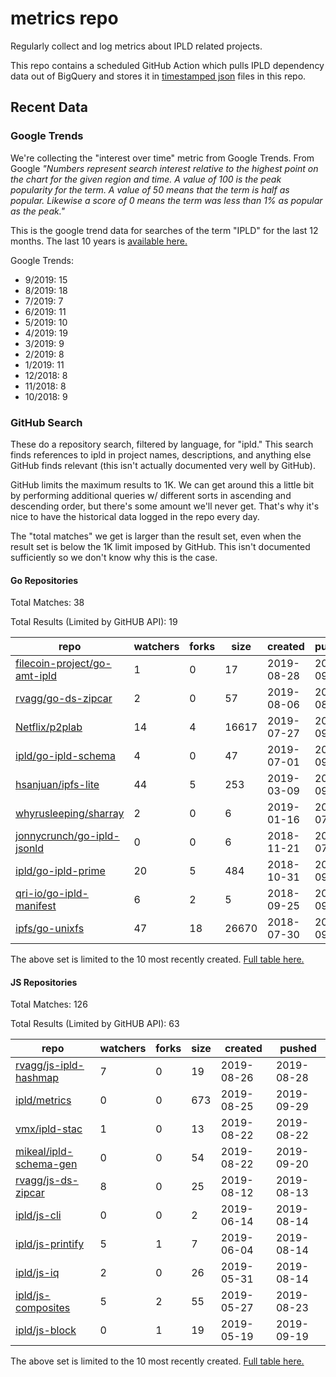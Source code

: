 # metrics repo

Regularly collect and log metrics about IPLD related projects.

This repo contains a scheduled GitHub Action which pulls IPLD dependency data out of BigQuery and stores it 
in [timestamped json](./logs) files in this repo.

## Recent Data

### Google Trends

We're collecting the "interest over time" metric from Google Trends. From Google *"Numbers 
represent search interest relative to the highest point on the chart for the given region and 
time. A value of 100 is the peak popularity for the term. A value of 50 means that the term is 
half as popular. Likewise a score of 0 means the term was less than 1% as popular as the peak."*

This is the google trend data for searches of the term "IPLD" for the
last 12 months. The last 10 years is [available here.](./results/google-trends.md)



Google Trends:
*  9/2019: 15
*  8/2019: 18
*  7/2019: 7
*  6/2019: 11
*  5/2019: 10
*  4/2019: 19
*  3/2019: 9
*  2/2019: 8
*  1/2019: 11
*  12/2018: 8
*  11/2018: 8
*  10/2018: 9

### GitHub Search

These do a repository search, filtered by language, for "ipld." This search
finds references to ipld in project names, descriptions, and anything else
GitHub finds relevant (this isn't actually documented very well by GitHub).

GitHub limits the maximum results to 1K. We can get around this a little bit
by performing additional queries w/ different sorts in ascending and descending
order, but there's some amount we'll never get. That's why it's nice to have
the historical data logged in the repo every day.

The "total matches" we get is larger than the result set, even when the result
set is below the 1K limit imposed by GitHub. This isn't documented sufficiently
so we don't know why this is the case.

#### Go Repositories

Total Matches: 38

Total Results (Limited by GitHUB API): 19

| repo | watchers | forks | size | created | pushed |
| ---- | -------- | ----- | ---- | ------- | ------ |
| [filecoin-project/go-amt-ipld](https://github.com/filecoin-project/go-amt-ipld)| 1 | 0 | 17| 2019-08-28 | 2019-09-20 |
| [rvagg/go-ds-zipcar](https://github.com/rvagg/go-ds-zipcar)| 2 | 0 | 57| 2019-08-06 | 2019-08-13 |
| [Netflix/p2plab](https://github.com/Netflix/p2plab)| 14 | 4 | 16617| 2019-07-27 | 2019-09-27 |
| [ipld/go-ipld-schema](https://github.com/ipld/go-ipld-schema)| 4 | 0 | 47| 2019-07-01 | 2019-09-16 |
| [hsanjuan/ipfs-lite](https://github.com/hsanjuan/ipfs-lite)| 44 | 5 | 253| 2019-03-09 | 2019-09-27 |
| [whyrusleeping/sharray](https://github.com/whyrusleeping/sharray)| 2 | 0 | 6| 2019-01-16 | 2019-07-18 |
| [jonnycrunch/go-ipld-jsonld](https://github.com/jonnycrunch/go-ipld-jsonld)| 0 | 0 | 6| 2018-11-21 | 2018-07-13 |
| [ipld/go-ipld-prime](https://github.com/ipld/go-ipld-prime)| 20 | 5 | 484| 2018-10-31 | 2019-09-16 |
| [qri-io/go-ipld-manifest](https://github.com/qri-io/go-ipld-manifest)| 6 | 2 | 5| 2018-09-25 | 2018-09-25 |
| [ipfs/go-unixfs](https://github.com/ipfs/go-unixfs)| 47 | 18 | 26670| 2018-07-30 | 2019-09-26 |


The above set is limited to the 10 most recently created. 
[Full table here.](./results/repo_search_go.md)

#### JS Repositories

Total Matches: 126

Total Results (Limited by GitHUB API): 63

| repo | watchers | forks | size | created | pushed |
| ---- | -------- | ----- | ---- | ------- | ------ |
| [rvagg/js-ipld-hashmap](https://github.com/rvagg/js-ipld-hashmap)| 7 | 0 | 19| 2019-08-26 | 2019-08-28 |
| [ipld/metrics](https://github.com/ipld/metrics)| 0 | 0 | 673| 2019-08-25 | 2019-09-29 |
| [vmx/ipld-stac](https://github.com/vmx/ipld-stac)| 1 | 0 | 13| 2019-08-22 | 2019-08-22 |
| [mikeal/ipld-schema-gen](https://github.com/mikeal/ipld-schema-gen)| 0 | 0 | 54| 2019-08-22 | 2019-09-20 |
| [rvagg/js-ds-zipcar](https://github.com/rvagg/js-ds-zipcar)| 8 | 0 | 25| 2019-08-12 | 2019-08-13 |
| [ipld/js-cli](https://github.com/ipld/js-cli)| 0 | 0 | 2| 2019-06-14 | 2019-08-14 |
| [ipld/js-printify](https://github.com/ipld/js-printify)| 5 | 1 | 7| 2019-06-04 | 2019-08-14 |
| [ipld/js-iq](https://github.com/ipld/js-iq)| 2 | 0 | 26| 2019-05-31 | 2019-08-14 |
| [ipld/js-composites](https://github.com/ipld/js-composites)| 5 | 2 | 55| 2019-05-27 | 2019-08-23 |
| [ipld/js-block](https://github.com/ipld/js-block)| 0 | 1 | 19| 2019-05-19 | 2019-09-19 |


The above set is limited to the 10 most recently created. 
[Full table here.](./results/repo_search_js.md)

